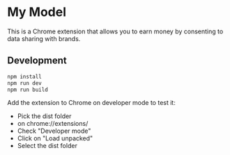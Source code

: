 # My Model

This is a Chrome extension that allows you to earn money by consenting to data sharing with brands.

## Development

```bash
npm install
npm run dev
npm run build
```

Add the extension to Chrome on developer mode to test it:

- Pick the dist folder
- on chrome://extensions/
- Check "Developer mode"
- Click on "Load unpacked"
- Select the dist folder

